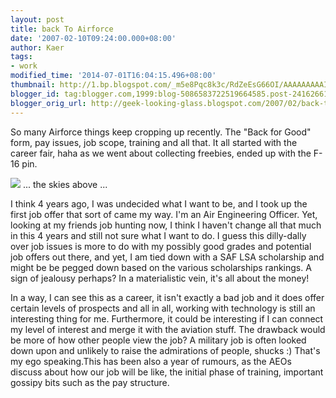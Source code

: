 ```yaml
---
layout: post
title: back To Airforce
date: '2007-02-10T09:24:00.000+08:00'
author: Kaer
tags:
- work
modified_time: '2014-07-01T16:04:15.496+08:00'
thumbnail: http://1.bp.blogspot.com/_m5e8Pqc8k3c/RdZeEsG66OI/AAAAAAAAAIU/k7MTMkB2RoE/s72/DSCF0574.JPG
blogger_id: tag:blogger.com,1999:blog-5086583722519664585.post-2416266170497539340
blogger_orig_url: http://geek-looking-glass.blogspot.com/2007/02/back-to-airforce.html
---
```


So many Airforce things keep cropping up recently. The "Back for 
Good" form, pay issues, job scope, training and all that. It all started with 
the career fair, haha as we went about collecting freebies, ended up with the 
F-16 pin.

![](http://1.bp.blogspot.com/_m5e8Pqc8k3c/RdZeEsG66OI/AAAAAAAAAIU/k7MTMkB2RoE/s1600/DSCF0574.JPG)
... the skies above ...

I think 4 years ago, I was undecided what 
I want to be, and I took up the first job offer that sort of came my way. I'm 
an Air Engineering Officer. Yet, looking at my friends job hunting now, I 
think I haven't change all that much in this 4 years and still not sure what I 
want to do. I guess this dilly-dally over job issues is more to do with my 
possibly good grades and potential job offers out there, and yet, I am tied 
down with a SAF LSA scholarship and might be be pegged down based on the 
various scholarships rankings. A sign of jealousy perhaps? In a materialistic 
vein, it's all about the money! 

In a way, I can see this as a career, it isn't exactly a bad job and it does 
offer certain levels of prospects and all in all, working with technology is 
still an interesting thing for me. Furthermore, it could be interesting if I 
can connect my level of interest and merge it with the aviation stuff. The 
drawback would be more of how other people view the job? A military job is 
often looked down upon and unlikely to raise the admirations of people, shucks 
:) That's my ego speaking.This has been also a year of rumours, as 
the AEOs discuss about how our job will be like, the initial phase of 
training, important gossipy bits such as the pay structure.